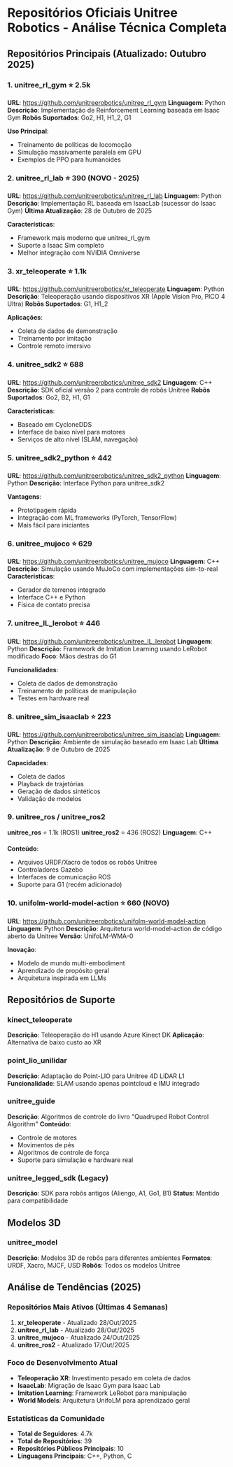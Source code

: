 # Repositórios Oficiais Unitree Robotics - Análise Técnica Completa

## Repositórios Principais (Atualizado: Outubro 2025)

### 1. unitree_rl_gym ⭐ 2.5k
**URL**: https://github.com/unitreerobotics/unitree_rl_gym
**Linguagem**: Python
**Descrição**: Implementação de Reinforcement Learning baseada em Isaac Gym
**Robôs Suportados**: Go2, H1, H1_2, G1

**Uso Principal**:
- Treinamento de políticas de locomoção
- Simulação massivamente paralela em GPU
- Exemplos de PPO para humanoides

### 2. unitree_rl_lab ⭐ 390 (NOVO - 2025)
**URL**: https://github.com/unitreerobotics/unitree_rl_lab
**Linguagem**: Python
**Descrição**: Implementação RL baseada em IsaacLab (sucessor do Isaac Gym)
**Última Atualização**: 28 de Outubro de 2025

**Características**:
- Framework mais moderno que unitree_rl_gym
- Suporte a Isaac Sim completo
- Melhor integração com NVIDIA Omniverse

### 3. xr_teleoperate ⭐ 1.1k
**URL**: https://github.com/unitreerobotics/xr_teleoperate
**Linguagem**: Python
**Descrição**: Teleoperação usando dispositivos XR (Apple Vision Pro, PICO 4 Ultra)
**Robôs Suportados**: G1, H1_2

**Aplicações**:
- Coleta de dados de demonstração
- Treinamento por imitação
- Controle remoto imersivo

### 4. unitree_sdk2 ⭐ 688
**URL**: https://github.com/unitreerobotics/unitree_sdk2
**Linguagem**: C++
**Descrição**: SDK oficial versão 2 para controle de robôs Unitree
**Robôs Suportados**: Go2, B2, H1, G1

**Características**:
- Baseado em CycloneDDS
- Interface de baixo nível para motores
- Serviços de alto nível (SLAM, navegação)

### 5. unitree_sdk2_python ⭐ 442
**URL**: https://github.com/unitreerobotics/unitree_sdk2_python
**Linguagem**: Python
**Descrição**: Interface Python para unitree_sdk2

**Vantagens**:
- Prototipagem rápida
- Integração com ML frameworks (PyTorch, TensorFlow)
- Mais fácil para iniciantes

### 6. unitree_mujoco ⭐ 629
**URL**: https://github.com/unitreerobotics/unitree_mujoco
**Linguagem**: C++
**Descrição**: Simulação usando MuJoCo com implementações sim-to-real
**Características**:
- Gerador de terrenos integrado
- Interface C++ e Python
- Física de contato precisa

### 7. unitree_IL_lerobot ⭐ 446
**URL**: https://github.com/unitreerobotics/unitree_IL_lerobot
**Linguagem**: Python
**Descrição**: Framework de Imitation Learning usando LeRobot modificado
**Foco**: Mãos destras do G1

**Funcionalidades**:
- Coleta de dados de demonstração
- Treinamento de políticas de manipulação
- Testes em hardware real

### 8. unitree_sim_isaaclab ⭐ 223
**URL**: https://github.com/unitreerobotics/unitree_sim_isaaclab
**Linguagem**: Python
**Descrição**: Ambiente de simulação baseado em Isaac Lab
**Última Atualização**: 9 de Outubro de 2025

**Capacidades**:
- Coleta de dados
- Playback de trajetórias
- Geração de dados sintéticos
- Validação de modelos

### 9. unitree_ros / unitree_ros2
**unitree_ros** ⭐ 1.1k (ROS1)
**unitree_ros2** ⭐ 436 (ROS2)
**Linguagem**: C++

**Conteúdo**:
- Arquivos URDF/Xacro de todos os robôs Unitree
- Controladores Gazebo
- Interfaces de comunicação ROS
- Suporte para G1 (recém adicionado)

### 10. unifolm-world-model-action ⭐ 660 (NOVO)
**URL**: https://github.com/unitreerobotics/unifolm-world-model-action
**Linguagem**: Python
**Descrição**: Arquitetura world-model-action de código aberto da Unitree
**Versão**: UnifoLM-WMA-0

**Inovação**:
- Modelo de mundo multi-embodiment
- Aprendizado de propósito geral
- Arquitetura inspirada em LLMs

## Repositórios de Suporte

### kinect_teleoperate
**Descrição**: Teleoperação do H1 usando Azure Kinect DK
**Aplicação**: Alternativa de baixo custo ao XR

### point_lio_unilidar
**Descrição**: Adaptação do Point-LIO para Unitree 4D LiDAR L1
**Funcionalidade**: SLAM usando apenas pointcloud e IMU integrado

### unitree_guide
**Descrição**: Algoritmos de controle do livro "Quadruped Robot Control Algorithm"
**Conteúdo**:
- Controle de motores
- Movimentos de pés
- Algoritmos de controle de força
- Suporte para simulação e hardware real

### unitree_legged_sdk (Legacy)
**Descrição**: SDK para robôs antigos (Aliengo, A1, Go1, B1)
**Status**: Mantido para compatibilidade

## Modelos 3D

### unitree_model
**Descrição**: Modelos 3D de robôs para diferentes ambientes
**Formatos**: URDF, Xacro, MJCF, USD
**Robôs**: Todos os modelos Unitree

## Análise de Tendências (2025)

### Repositórios Mais Ativos (Últimas 4 Semanas)
1. **xr_teleoperate** - Atualizado 28/Out/2025
2. **unitree_rl_lab** - Atualizado 28/Out/2025
3. **unitree_mujoco** - Atualizado 24/Out/2025
4. **unitree_ros2** - Atualizado 17/Out/2025

### Foco de Desenvolvimento Atual
- **Teleoperação XR**: Investimento pesado em coleta de dados
- **IsaacLab**: Migração de Isaac Gym para Isaac Lab
- **Imitation Learning**: Framework LeRobot para manipulação
- **World Models**: Arquitetura UnifoLM para aprendizado geral

### Estatísticas da Comunidade
- **Total de Seguidores**: 4.7k
- **Total de Repositórios**: 39
- **Repositórios Públicos Principais**: 10
- **Linguagens Principais**: C++, Python, C
